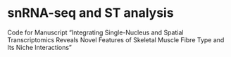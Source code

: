 # snRNA-seq and ST analysis

Code for Manuscript “Integrating Single-Nucleus and Spatial Transcriptomics Reveals Novel Features of Skeletal Muscle Fibre Type and Its Niche Interactions”
